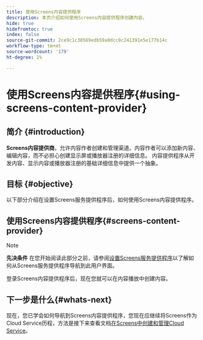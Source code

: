 ```yaml
---
title: 使用Screens内容提供程序
description: 本页介绍如何使用Screens内容提供程序创建内容。
hide: true
hidefromtoc: true
index: false
source-git-commit: 2ce9c1c30569edb59a0dcc8c241391e5e177b14c
workflow-type: tm+mt
source-wordcount: '179'
ht-degree: 1%

---
```



# 使用Screens内容提供程序{#using-screens-content-provider}

## 简介 {#introduction}

**Screens内容提供商**，允许内容作者创建和管理渠道。内容作者可以添加新内容、编辑内容，而不必担心创建显示屏或播放器注册的详细信息。 内容提供程序从开发内容、显示内容或播放器注册的基础详细信息中提供一个抽象。

## 目标 {#objective}

以下部分介绍在设置Screens服务提供程序后，如何使用Screens内容提供程序。

## 使用Screens内容提供程序{#screens-content-provider}

>[!NOTE]
>**先决条件**
>在您开始阅读此部分之前，请参阅[设置Screens服务提供程序](/help/screens-cloud/setting-up-project/setting-up-screens-services-provider.md)以了解如何从Screens服务提供程序导航到此用户界面。

登录Screens内容提供程序后，现在您就可以在内容播放中创建内容。

## 下一步是什么{#whats-next}

现在，您已学会如何导航到Screens内容提供程序，您现在应继续将Screens作为Cloud Service历程，方法是接下来查看文档[在Screens中创建和管理Cloud Service](/help/screens-cloud/creating-content/creating-projects-screens-cloud.md)。


